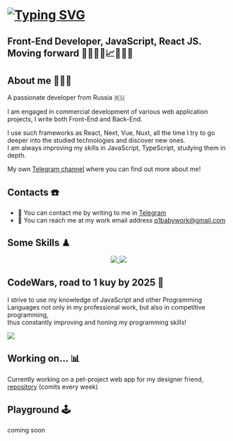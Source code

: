 [![Typing SVG](https://readme-typing-svg.demolab.com?font=Inter&weight=800&size=31&duration=2300&pause=500&color=91FF89&random=false&width=550&lines=Hi+there+!+%F0%9F%91%8B%F0%9F%8F%BB;Welcome+to+my+GitHub+profile.;My+name+is+Pavel%2C+Front-End+Dev+%F0%9F%91%A8%F0%9F%8F%BC%E2%80%8D%F0%9F%92%BB)](https://git.io/typing-svg)
========================

Front-End Developer, JavaScript, React JS. Moving forward 👨🏼‍💻🎯📈🏋🏼💸
---------------------------------------------------------------------------------------

## About me 🙆🏼‍♂️
A passionate developer from Russia 🇷🇺

I am engaged in commercial development of various web application projects, I write both Front-End and Back-End.<br>

I use such frameworks as React, Next, Vue, Nuxt, all the time I try to go deeper into the studied technologies and discover new ones.<br>
I am always improving my skills in JavaScript, TypeScript, studying them in depth.<br>

My own [Telegram channel](https://t.me/p1WebDev) where you can find out more about me!

## Contacts ☎️
*  📲 You can contact me by writing to me in [Telegram](https://t.me/p11baby)
*  📩 You can reach me at my work email address [p1babywork@gmail.com](mailto:p1babywork@gmail.com)

## Some Skills ♟
<p align="center">
  <a href="https://skillicons.dev">
    <img src="https://skillicons.dev/icons?i=js,ts,react,vite,vue,nextjs,nuxtjs,postgres,nginx,bootstrap,sass,tailwind,github" />
    <img src="https://skillicons.dev/icons?i=git,postman,docker,notion,vscode,webstorm,figma" />
  </a>
</p>

## CodeWars, road to 1 kuy by 2025 🏅
I strive to use my knowledge of JavaScript and other Programming Languages not only in my professional work, but also in competitive programming,<br> thus constantly improving and honing my programming skills!
<p>
   <img src="https://www.codewars.com/users/Pavel%20O/badges/large" />
</p>

## Working on... 📊
Currently working on a pet-project web app for my designer friend, [repository](https://github.com/p1baby/StarflowDesign-Web-App) (comits every week)

## Playground 🕹
<section aling='center'>
  coming soon
</section>

